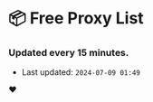 # :package: Free Proxy List
### Updated every 15 minutes.

- Last updated: `2024-07-09 01:49`

:heart:
